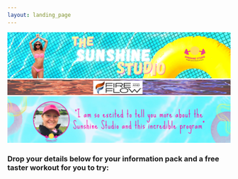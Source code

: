 ```yaml
---
layout: landing_page
---
```


![sunshinestudio](/i/sunshinestudio/landingpages/sunshinestudio.png)
![Fire and Flow](/i/sunshinestudio/landingpages/fireflow.png)
![Message from Corinna 3](/i/sunshinestudio/landingpages/corinnainsert.png)

<h3>Drop your details below for your information pack and a free taster workout for you to try:</h3>

<script async data-uid="b2979ff2dd" src="https://inspiring-life-design.ck.page/b2979ff2dd/index.js"></script>